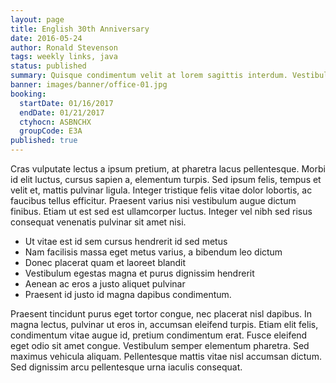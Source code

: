 ```yaml
---
layout: page
title: English 30th Anniversary
date: 2016-05-24
author: Ronald Stevenson
tags: weekly links, java
status: published
summary: Quisque condimentum velit at lorem sagittis interdum. Vestibulum.
banner: images/banner/office-01.jpg
booking:
  startDate: 01/16/2017
  endDate: 01/21/2017
  ctyhocn: ASBNCHX
  groupCode: E3A
published: true
---
```

Cras vulputate lectus a ipsum pretium, at pharetra lacus pellentesque. Morbi id elit luctus, cursus sapien a, elementum turpis. Sed ipsum felis, tempus et velit et, mattis pulvinar ligula. Integer tristique felis vitae dolor lobortis, ac faucibus tellus efficitur. Praesent varius nisi vestibulum augue dictum finibus. Etiam ut est sed est ullamcorper luctus. Integer vel nibh sed risus consequat venenatis pulvinar sit amet nisi.

* Ut vitae est id sem cursus hendrerit id sed metus
* Nam facilisis massa eget metus varius, a bibendum leo dictum
* Donec placerat quam et laoreet blandit
* Vestibulum egestas magna et purus dignissim hendrerit
* Aenean ac eros a justo aliquet pulvinar
* Praesent id justo id magna dapibus condimentum.

Praesent tincidunt purus eget tortor congue, nec placerat nisl dapibus. In magna lectus, pulvinar ut eros in, accumsan eleifend turpis. Etiam elit felis, condimentum vitae augue id, pretium condimentum erat. Fusce eleifend eget odio sit amet congue. Vestibulum semper elementum pharetra. Sed maximus vehicula aliquam. Pellentesque mattis vitae nisl accumsan dictum. Sed dignissim arcu pellentesque urna iaculis consequat.
